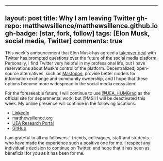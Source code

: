 
---
layout: post
title: Why I am leaving Twitter
gh-repo: matthewsillence/matthewsillence.github.io
gh-badge: [star, fork, follow]
tags: [Elon Musk, social media, Twitter]
comments: true
---
This week's announcement that Elon Musk has agreed a [takeover deal](https://www.theguardian.com/technology/2022/apr/25/twitter-elon-musk-buy-takeover-deal-tesla) with Twitter has prompted questions over the future of the social media platform. Personally, I find Twitter very helpful in my professional life, but I have reservations about Musk's control of the platform. Decentralized, open-source alternatives, such as [Mastodon](https://joinmastodon.org/), provide better models for information exchange and community ownership, and I hope that these options become more widespread in the social media ecosystem. 

For the foreseeable future, I will continue to use [@UEA_HUMGrad](https://twitter.com/UEA_HUMGrad) as the official site for departmental work, but @MSill1 will be deactivated this week. My online presence will continue in the following locations:

- [LinkedIn](https://www.linkedin.com/in/matthewsillence/)
- [matthewsillence.org](https://matthewsillence.blogspot.com/)
- [UEA Research Portal](https://research-portal.uea.ac.uk/en/persons/matthew-sillence)
- [GitHub](https://github.com/matthewsillence)

I am grateful to all my followers - friends, colleagues, staff and students - who have made the experience such a positive one for me. I respect any individual's decision to continue on Twitter, and hope that it has been as beneficial for you as it has been for me.